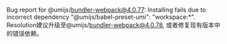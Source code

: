 Bug report for @umijs/bundler-webpack@4.0.77: Installing fails due to incorrect dependency "@umijs/babel-preset-umi": "workspace:\*". Resolution建议升级至@umijs/bundler-webpack@4.0.78, 或者修复现有版本中的错误依赖。
